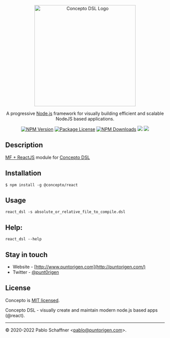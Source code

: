 <p align="center">
  <a href="http://www.puntorigen.com/" target="blank"><img src="https://user-images.githubusercontent.com/57605485/144762579-7114f229-a01a-4afd-9a18-62ec3dbf3478.png" width="320" alt="Concepto DSL Logo" /></a>
</p>
<p align="center">A progressive <a href="http://nodejs.org" target="blank">Node.js</a> framework for visually building efficient and scalable NodeJS based applications.</p>
<p align="center">
    <a href="https://www.npmjs.com/~concepto"><img src="https://img.shields.io/npm/v/@concepto/react.svg" alt="NPM Version" /></a>
    <a href="https://www.npmjs.com/~concepto"><img src="https://img.shields.io/npm/l/@concepto/react.svg" alt="Package License" /></a>
    <a href="https://www.npmjs.com/~concepto"><img src="https://img.shields.io/npm/dm/@concepto/react.svg" alt="NPM Downloads" /></a>
    <a href="https://www.npmjs.com/~concepto" target="_blank"><img src="https://img.shields.io/tokei/lines/github/puntorigen4u/react_dsl"></a>
    <a href="https://twitter.com/punt0rigen" target="_blank"><img src="https://img.shields.io/twitter/follow/punt0rigen.svg?style=social&label=Follow"></a>
</p>

## Description
<a href="https://reactjs.org/">MF + ReactJS</a> module for <a href="https://www.npmjs.com/package/@concepto/cli">Concepto DSL</a>

## Installation

```
$ npm install -g @concepto/react
```

## Usage

```terminal
react_dsl -s absolute_or_relative_file_to_compile.dsl
```
## Help:

```terminal
react_dsl --help
```

## Stay in touch

- Website - [http://www.puntorigen.com](http://puntorigen.com/)
- Twitter - [@punt0rigen](https://twitter.com/punt0rigen)

## License

Concepto is [MIT licensed](LICENSE).

Concepto DSL - visually create and maintain modern node.js based apps (@react).

* * *
&copy; 2020-2022 Pablo Schaffner &lt;pablo@puntorigen.com&gt;.